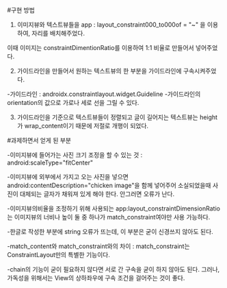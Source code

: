 #구현 방법

1. 이미지뷰와 텍스트뷰들을
app : layout_constraint000_to000of = "~"
을 이용하여, 자리를 배치해주었다.

이때 이미지는 constraintDimentionRatio를 이용하여 1:1 비율로 만들어서 넣어주었다.


2. 가이드라인을 만들어서 원하는 텍스트뷰의 한 부분을 가이드라인에 구속시켜주었다.

-가이드라인 : androidx.constraintlayout.widget.Guideline
-가이드라인의 orientation의 값으로 가로나 세로 선을 그릴 수 있다.

3. 가이드라인을 기준으로 텍스트뷰들이 정렬되고 글이 길어지는 텍스트뷰는 height가 wrap_content이기 때문에 저절로 개행이 되었다.


#과제하면서 얻게 된 부분

-이미지뷰에 들어가는 사진 크기 조정을 할 수 있는 것 : android:scaleType="fitCenter"

-이미지뷰에 외부에서 가지고 오는 사진을 넣으면 android:contentDescription="chicken image"을 함께 넣어주어 소실되었을때
사진이 대체되는 글자가 채워져 있게 해야 한다. 안그러면 오류가 난다.

-이미지뷰의비율을 조정하기 위해 사용되는 app:layout_constraintDimensionRatio는
이미지뷰의 너비나 높이 둘 중 하나가 match_constraint여야만 사용 가능하다.

-한글로 작성한 부분에 string 오류가 뜨는데, 이 부분은 굳이 신경쓰지 않아도 된다.

-match_content와 match_constraint와의 차이
: match_constraint는 ConstraintLayout만의 특별한 기능이다.

-chain의 기능이 굳이 필요하지 않다면 서로 간 구속을 굳이 하지 않아도 된다.
그러나, 가독성을 위해서는 View의 상하좌우에 구속 조건을 걸어주는 것이 좋다.